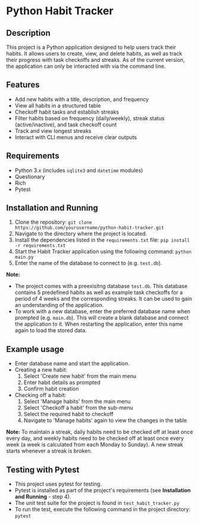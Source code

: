 # Python Habit Tracker

## Description
This project is a Python application designed to help users track their habits. 
It allows users to create, view, and delete habits, as well as track their progress with task checkoffs and streaks.
As of the current version, the application can only be interacted with via the command line.

## Features 
- Add new habits with a title, description, and frequency
- View all habits in a structured table
- Checkoff habit tasks and establish streaks
- Filter habits based on frequency (daily/weekly), streak status (active/inactive), and task checkoff count
- Track and view longest streaks
- Interact with CLI menus and receive clear outputs

## Requirements 
- Python 3.x (includes `sqlite3` and `datetime` modules)
- Questionary
- Rich
- Pytest

## Installation and Running
1. Clone the repository:
   `git clone https://github.com/yourusername/python-habit-tracker.git`
3. Navigate to the directory where the project is located.
4. Install the dependencies listed in the `requirements.txt` file: `pip install -r requirements.txt`
5. Start the Habit Tracker application using the following command: `python main.py`
6. Enter the name of the database to connect to (e.g. `test.db`).

**Note:**
- The project comes with a preexisitng database `test.db`. This database contains 5 predefined habits as well as example task checkoffs for a period of 4 weeks and the corresponding streaks. It can be used to gain an understanding of the application.
- To work with a new database, enter the preferred database name when prompted (e.g. `main.db`). This will create a blank database and connect the application to it. When restarting the application, enter this name again to load the stored data.

## Example usage
- Enter database name and start the application.
- Creating a new habit: 
    1. Select 'Create new habit' from the main menu 
    2. Enter habit details as prompted 
    3. Confirm habit creation
- Checking off a habit: 
    1. Select 'Manage habits' from the main menu 
    2. Select 'Checkoff a habit' from the sub-menu 
    3. Select the required habit to checkoff 
    4. Navigate to 'Manage habits' again to view the changes in the table

**Note:** To maintain a streak, daily habits need to be checked off at least once every day, and weekly habits need to be checked off at least once every week (a week is calculated from each Monday to Sunday). A new streak starts whenever a streak is broken.

## Testing with Pytest
- This project uses pytest for testing. 
- Pytest is installed as part of the project's requirements (see **Installation and Running** - step 4).
- The unit test suite for the project is found in `test_habit_tracker.py`
- To run the test, execute the following command in the project directory: `pytest`